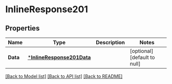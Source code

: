 # InlineResponse201

## Properties
Name | Type | Description | Notes
------------ | ------------- | ------------- | -------------
**Data** | [***InlineResponse201Data**](inline_response_201_data.md) |  | [optional] [default to null]

[[Back to Model list]](../README.md#documentation-for-models) [[Back to API list]](../README.md#documentation-for-api-endpoints) [[Back to README]](../README.md)


